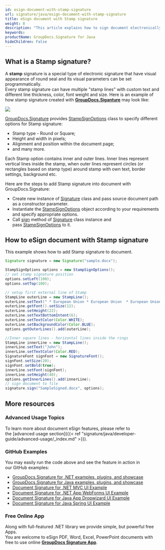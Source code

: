 ```yaml
---
id: esign-document-with-stamp-signature
url: signature/java/esign-document-with-stamp-signature
title: eSign document with Stamp signature
weight: 8
description: "This article explains how to sign document electronically with generated Stamp signatures by GroupDocs.Signature API."
keywords: 
productName: GroupDocs.Signature for Java
hideChildren: False
---
```

## What is a Stamp signature?

A **stamp** signature is a special type of electronic signature that have visual appearance of round seal and its visual parameters can be set programmatically.   
Every stamp signature can have multiple "stamp lines" with custom text and different line thickness, color, font weight and size. Here is an example of how stamp signature created with [**GroupDocs.Siganture**](https://products.groupdocs.com/signature/java) may look like: 

![](signature/java/images/esign-document-with-stamp-signature.png)

[GroupDocs.Signature](https://products.groupdocs.com/signature/java) provides [StampSignOptions](https://apireference.groupdocs.com/java/signature/com.groupdocs.signature.options.sign/StampSignOptions) class to specify different options for Stamp signature:

*   Stamp type - Round or Square;
*   Height and width in pixels;
*   Alignment and position within the document page;
*   and many more.

Each Stamp option contains inner and outer lines. Inner lines represent vertical lines inside the stamp, when outer lines represent circles (or rectangles based on stamp type) around stamp with own text, border settings, background etc.

Here are the steps to add Stamp signature into document with GroupDocs.Signature:

*   Create new instance of [Signature](https://apireference.groupdocs.com/java/signature/com.groupdocs.signature/Signature) class and pass source document path as a constructor parameter.    
*   Instantiate the [StampSignOptions](https://apireference.groupdocs.com/java/signature/com.groupdocs.signature.options.sign/StampSignOptions) object according to your requirements and specify appropriate options.    
*   Call [sign](https://apireference.groupdocs.com/java/signature/com.groupdocs.signature/Signature#sign(java.io.OutputStream,%20com.groupdocs.signature.options.sign.SignOptions)) method of [Signature](https://apireference.groupdocs.com/java/signature/com.groupdocs.signature/Signature) class instance and pass [StampSignOptions](https://apireference.groupdocs.com/java/signature/com.groupdocs.signature.options.sign/StampSignOptions) to it.
    

## How to eSign document with Stamp signature 

This example shows how to add Stamp signature to document.

```java
Signature signature = new Signature("sample.docx");

StampSignOptions options = new StampSignOptions();
// set stamp signature position
options.setLeft(100);
options.setTop(100);

// setup first external line of Stamp
StampLine outerLine = new StampLine();
outerLine.setText(" * European Union * European Union  * European Union  * European Union  * European Union  * ");
outerLine.getFont().setSize(12);
outerLine.setHeight(22);
outerLine.setTextBottomIntent(6);
outerLine.setTextColor(Color.WHITE);
outerLine.setBackgroundColor(Color.BLUE);
options.getOuterLines().add(outerLine);

//Inner square lines - horizontal lines inside the rings
StampLine innerLine = new StampLine();
innerLine.setText("John");
innerLine.setTextColor(Color.RED);
SignatureFont signFont = new SignatureFont();
signFont.setSize(20);
signFont.setBold(true);
innerLine.setFont(signFont);
innerLine.setHeight(40);
options.getInnerLines().add(innerLine);
// sign document to file
signature.sign("SampleSigned.docx", options);
```

## More resources

### Advanced Usage Topics

To learn more about document eSign features, please refer to the [advanced usage section]({{< ref "signature/java/developer-guide/advanced-usage/_index.md" >}}).

### GitHub Examples 

You may easily run the code above and see the feature in action in our GitHub examples:

*   [GroupDocs.Signature for .NET examples, plugins, and showcase](https://github.com/groupdocs-signature/GroupDocs.Signature-for-.NET)    
*   [GroupDocs.Signature for Java examples, plugins, and showcase](https://github.com/groupdocs-signature/GroupDocs.Signature-for-Java)    
*   [Document Signature for .NET MVC UI Example](https://github.com/groupdocs-signature/GroupDocs.Signature-for-.NET-MVC)    
*   [Document Signature for .NET App WebForms UI Example](https://github.com/groupdocs-signature/GroupDocs.Signature-for-.NET-WebForms)    
*   [Document Signature for Java App Dropwizard UI Example](https://github.com/groupdocs-signature/GroupDocs.Signature-for-Java-Dropwizard)   
*   [Document Signature for Java Spring UI Example](https://github.com/groupdocs-signature/GroupDocs.Signature-for-Java-Spring)
    

### Free Online App 

Along with full-featured .NET library we provide simple, but powerful free Apps.  
You are welcome to eSign PDF, Word, Excel, PowerPoint documents with free to use online **[GroupDocs Signature App](https://products.groupdocs.app/signature)**.
